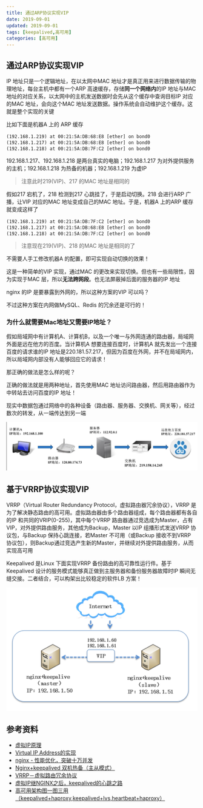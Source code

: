 ```yaml
---
title: 通过ARP协议实现VIP
date: 2019-09-01
updated: 2019-09-01
tags: [keepalived,高可用]
categories: [高可用]
---
```



## 通过ARP协议实现VIP

IP 地址只是一个逻辑地址，在以太网中MAC 地址才是真正用来进行数据传输的物理地址，每台主机中都有一个ARP 高速缓存，存储**同一个网络内**的IP 地址与MAC 地址的对应关系，以太网中的主机发送数据时会先从这个缓存中查询目标IP 对应的MAC 地址，会向这个MAC 地址发送数据。操作系统会自动维护这个缓存。这就是整个实现的关键

<!-- more -->

比如下面是机器A 上的 ARP 缓存

```
(192.168.1.219) at 00:21:5A:DB:68:E8 [ether] on bond0
(192.168.1.217) at 00:21:5A:DB:68:E8 [ether] on bond0
(192.168.1.218) at 00:21:5A:DB:7F:C2 [ether] on bond0
```
192.168.1.217、192.168.1.218 是两台真实的电脑；192.168.1.217 为对外提供服务的主机；192.168.1.218 为热备的机器；192.168.1.219 为虚IP

>注意此时219(VIP)、217 的MAC 地址是相同的

假如217 宕机了，218 检测到217 心跳挂了，于是启动切换。218 会进行ARP 广播，让VIP 对应的MAC 地址变成自己的MAC 地址。于是，机器A 上的ARP 缓存就变成这样了

```
(192.168.1.219) at 00:21:5A:DB:7F:C2 [ether] on bond0
(192.168.1.217) at 00:21:5A:DB:68:E8 [ether] on bond0
(192.168.1.218) at 00:21:5A:DB:7F:C2 [ether] on bond0
```
>注意现在219(VIP)、218 的MAC 地址是相同的了

不需要人手工修改机器A 的配置，即可实现自动切换的效果！

这是一种简单的VIP 实现，通过MAC 的更改来实现切换。但也有一些局限性，因为实现于MAC 层，所以**无法跨网段**。也无法屏蔽掉后面的服务器的IP 地址

nginx 的IP 是要暴露到外网的，所以这种方案的VIP 可以吗？

不过这种方案在内网做MySQL、Redis 的冗余还是可行的！

### 为什么就需要Mac地址又需要IP地址？

假如局域网中有计算机A、计算机B，以及一个唯一与外网连通的路由器，局域网外面是远在他方的百度。当计算机A 想要连接百度时，计算机A 就先发出一个连接百度的请求谁的IP 地址是220.181.57.217，但因为百度在外网，并不在局域网内，所以局域网内部没有人能够回应它的请求！

那正确的做法是怎么样的呢？

正确的做法就是用两种地址，首先使用MAC 地址访问路由器，然后用路由器作为中转站去访问百度的IP 地址！

现实中数据包通过网络中的各种设备（路由器、服务器、交换机、网关等），经过数次的转发，从一端传达到另一端

![图片](https://raw.githubusercontent.com/geekspeng/geekspeng.github.io/develop/source/images/6EOdRoQ6y6IvGbsN.png!thumbnail)

## 基于VRRP协议实现VIP

VRRP（Virtual Router Redundancy Protocol，虚拟路由器冗余协议），VRRP 是为了解决静态路由的高可用。虚拟路由器由多个路由器组成，每个路由器都有各自的IP 和共同的VRIP(0-255)，其中每个VRRP 路由器通过竞选成为Master，占有VIP，对外提供路由服务，其他成为Backup，Master 以IP 组播形式发送VRRP 协议包，与Backup 保持心跳连接，若Master 不可用（或Backup 接收不到VRRP 协议包），则Backup通过竞选产生新的Master，并继续对外提供路由服务，从而实现高可用

Keepalived 是Linux 下面实现VRRP 备份路由的高可靠性运行件。基于Keepalived 设计的服务模式能够真正做到主服务器和备份服务器故障时IP 瞬间无缝交接。二者结合，可以构架出比较稳定的软件LB 方案！

![图片](https://raw.githubusercontent.com/geekspeng/geekspeng.github.io/develop/source/images/PRuxQ7OyfC4YhXSQ.png!thumbnail)

## 参考资料

* [虚拟IP原理](https://www.cnblogs.com/shijingxiang/articles/4521498.html)
* [Virtual IP Address的实现](https://blog.csdn.net/JackLiu16/article/details/79512927)
* [nginx - 性能优化，突破十万并发](http://www.cnblogs.com/ldms/p/3525383.html)
* [Nginx+keepalived 双机热备（主从模式）](https://www.cnblogs.com/kevingrace/p/6138185.html)
* [VRRP－虚拟路由冗余协议](https://www.cnblogs.com/xukong898/p/9081359.html)
* [虚拟IP继NGINX之后，keepalived的心跳之路](https://blog.csdn.net/qq_31642819/article/details/82218778)
* [高可用架构图一图三用（keepalived+haproxy,keepalived+lvs,heartbeat+haproxy）](https://blog.csdn.net/wjw521wjw521/article/details/81118988)
